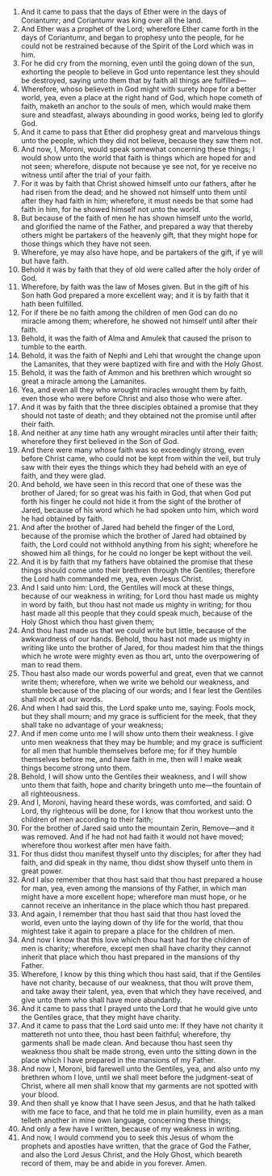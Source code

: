 1. And it came to pass that the days of Ether were in the days of Coriantumr; and Coriantumr was king over all the land.
2. And Ether was a prophet of the Lord; wherefore Ether came forth in the days of Coriantumr, and began to prophesy unto the people, for he could not be restrained because of the Spirit of the Lord which was in him.
3. For he did cry from the morning, even until the going down of the sun, exhorting the people to believe in God unto repentance lest they should be destroyed, saying unto them that by faith all things are fulfilled—
4. Wherefore, whoso believeth in God might with surety hope for a better world, yea, even a place at the right hand of God, which hope cometh of faith, maketh an anchor to the souls of men, which would make them sure and steadfast, always abounding in good works, being led to glorify God.
5. And it came to pass that Ether did prophesy great and marvelous things unto the people, which they did not believe, because they saw them not.
6. And now, I, Moroni, would speak somewhat concerning these things; I would show unto the world that faith is things which are hoped for and not seen; wherefore, dispute not because ye see not, for ye receive no witness until after the trial of your faith.
7. For it was by faith that Christ showed himself unto our fathers, after he had risen from the dead; and he showed not himself unto them until after they had faith in him; wherefore, it must needs be that some had faith in him, for he showed himself not unto the world.
8. But because of the faith of men he has shown himself unto the world, and glorified the name of the Father, and prepared a way that thereby others might be partakers of the heavenly gift, that they might hope for those things which they have not seen.
9. Wherefore, ye may also have hope, and be partakers of the gift, if ye will but have faith.
10. Behold it was by faith that they of old were called after the holy order of God.
11. Wherefore, by faith was the law of Moses given. But in the gift of his Son hath God prepared a more excellent way; and it is by faith that it hath been fulfilled.
12. For if there be no faith among the children of men God can do no miracle among them; wherefore, he showed not himself until after their faith.
13. Behold, it was the faith of Alma and Amulek that caused the prison to tumble to the earth.
14. Behold, it was the faith of Nephi and Lehi that wrought the change upon the Lamanites, that they were baptized with fire and with the Holy Ghost.
15. Behold, it was the faith of Ammon and his brethren which wrought so great a miracle among the Lamanites.
16. Yea, and even all they who wrought miracles wrought them by faith, even those who were before Christ and also those who were after.
17. And it was by faith that the three disciples obtained a promise that they should not taste of death; and they obtained not the promise until after their faith.
18. And neither at any time hath any wrought miracles until after their faith; wherefore they first believed in the Son of God.
19. And there were many whose faith was so exceedingly strong, even before Christ came, who could not be kept from within the veil, but truly saw with their eyes the things which they had beheld with an eye of faith, and they were glad.
20. And behold, we have seen in this record that one of these was the brother of Jared; for so great was his faith in God, that when God put forth his finger he could not hide it from the sight of the brother of Jared, because of his word which he had spoken unto him, which word he had obtained by faith.
21. And after the brother of Jared had beheld the finger of the Lord, because of the promise which the brother of Jared had obtained by faith, the Lord could not withhold anything from his sight; wherefore he showed him all things, for he could no longer be kept without the veil.
22. And it is by faith that my fathers have obtained the promise that these things should come unto their brethren through the Gentiles; therefore the Lord hath commanded me, yea, even Jesus Christ.
23. And I said unto him: Lord, the Gentiles will mock at these things, because of our weakness in writing; for Lord thou hast made us mighty in word by faith, but thou hast not made us mighty in writing; for thou hast made all this people that they could speak much, because of the Holy Ghost which thou hast given them;
24. And thou hast made us that we could write but little, because of the awkwardness of our hands. Behold, thou hast not made us mighty in writing like unto the brother of Jared, for thou madest him that the things which he wrote were mighty even as thou art, unto the overpowering of man to read them.
25. Thou hast also made our words powerful and great, even that we cannot write them; wherefore, when we write we behold our weakness, and stumble because of the placing of our words; and I fear lest the Gentiles shall mock at our words.
26. And when I had said this, the Lord spake unto me, saying: Fools mock, but they shall mourn; and my grace is sufficient for the meek, that they shall take no advantage of your weakness;
27. And if men come unto me I will show unto them their weakness. I give unto men weakness that they may be humble; and my grace is sufficient for all men that humble themselves before me; for if they humble themselves before me, and have faith in me, then will I make weak things become strong unto them.
28. Behold, I will show unto the Gentiles their weakness, and I will show unto them that faith, hope and charity bringeth unto me—the fountain of all righteousness.
29. And I, Moroni, having heard these words, was comforted, and said: O Lord, thy righteous will be done, for I know that thou workest unto the children of men according to their faith;
30. For the brother of Jared said unto the mountain Zerin, Remove—and it was removed. And if he had not had faith it would not have moved; wherefore thou workest after men have faith.
31. For thus didst thou manifest thyself unto thy disciples; for after they had faith, and did speak in thy name, thou didst show thyself unto them in great power.
32. And I also remember that thou hast said that thou hast prepared a house for man, yea, even among the mansions of thy Father, in which man might have a more excellent hope; wherefore man must hope, or he cannot receive an inheritance in the place which thou hast prepared.
33. And again, I remember that thou hast said that thou hast loved the world, even unto the laying down of thy life for the world, that thou mightest take it again to prepare a place for the children of men.
34. And now I know that this love which thou hast had for the children of men is charity; wherefore, except men shall have charity they cannot inherit that place which thou hast prepared in the mansions of thy Father.
35. Wherefore, I know by this thing which thou hast said, that if the Gentiles have not charity, because of our weakness, that thou wilt prove them, and take away their talent, yea, even that which they have received, and give unto them who shall have more abundantly.
36. And it came to pass that I prayed unto the Lord that he would give unto the Gentiles grace, that they might have charity.
37. And it came to pass that the Lord said unto me: If they have not charity it mattereth not unto thee, thou hast been faithful; wherefore, thy garments shall be made clean. And because thou hast seen thy weakness thou shalt be made strong, even unto the sitting down in the place which I have prepared in the mansions of my Father.
38. And now I, Moroni, bid farewell unto the Gentiles, yea, and also unto my brethren whom I love, until we shall meet before the judgment-seat of Christ, where all men shall know that my garments are not spotted with your blood.
39. And then shall ye know that I have seen Jesus, and that he hath talked with me face to face, and that he told me in plain humility, even as a man telleth another in mine own language, concerning these things;
40. And only a few have I written, because of my weakness in writing.
41. And now, I would commend you to seek this Jesus of whom the prophets and apostles have written, that the grace of God the Father, and also the Lord Jesus Christ, and the Holy Ghost, which beareth record of them, may be and abide in you forever. Amen.
